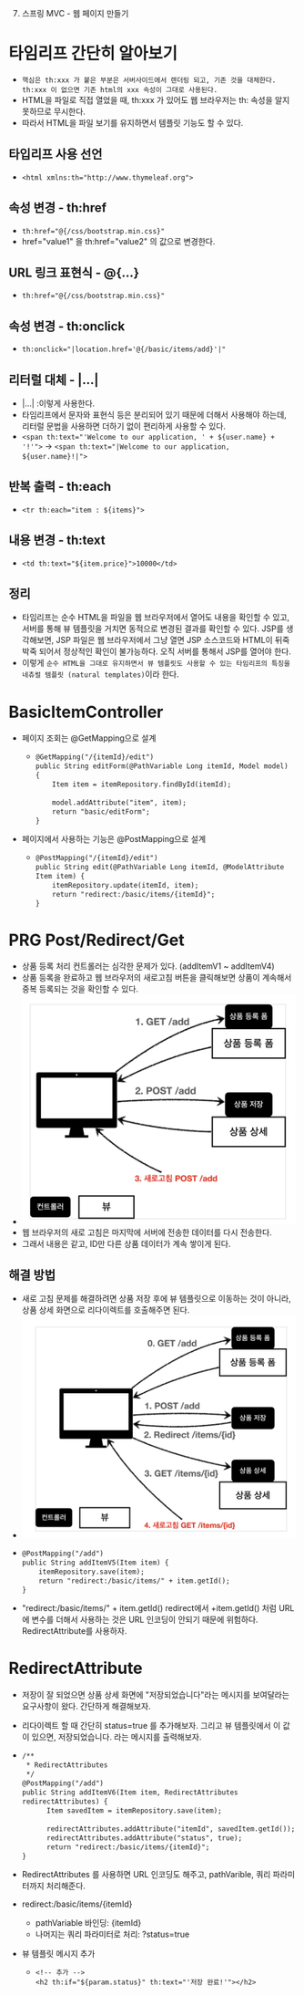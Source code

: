 7. 스프링 MVC - 웹 페이지 만들기

# 타임리프 간단히 알아보기 
- `핵심은 th:xxx 가 붙은 부분은 서버사이드에서 렌더링 되고, 기존 것을 대체한다. th:xxx 이 없으면 기존 html의 xxx 속성이 그대로 사용된다.` 
- HTML을 파일로 직접 열었을 때, th:xxx 가 있어도 웹 브라우저는 th: 속성을 알지 못하므로 무시한다. 
- 따라서 HTML을 파일 보기를 유지하면서 템플릿 기능도 할 수 있다.

## 타입리프 사용 선언 
- `<html xmlns:th="http://www.thymeleaf.org">`

## 속성 변경 - th:href 
- `th:href="@{/css/bootstrap.min.css}"`
- href="value1" 을 th:href="value2" 의 값으로 변경한다.

## URL 링크 표현식 - @{...}
- `th:href="@{/css/bootstrap.min.css}"`

## 속성 변경 - th:onclick
- `th:onclick="|location.href='@{/basic/items/add}'|"`

## 리터럴 대체 - |...|
- |...| :이렇게 사용한다.
- 타임리프에서 문자와 표현식 등은 분리되어 있기 때문에 더해서 사용해야 하는데, 리터럴 문법을 사용하면 더하기 없이 편리하게 사용할 수 있다. 
- `<span th:text="'Welcome to our application, ' + ${user.name} + '!'">` -> `<span th:text="|Welcome to our application, ${user.name}!|">`
  
## 반복 출력 - th:each
- `<tr th:each="item : ${items}">`

## 내용 변경 - th:text
- `<td th:text="${item.price}">10000</td>` 

## 정리 
- 타임리프는 순수 HTML을 파일을 웹 브라우저에서 열어도 내용을 확인할 수 있고, 서버를 통해 뷰 템플릿을 거치면 동적으로 변경된 결과를 확인할 수 있다. JSP를 생각해보면, JSP 파일은 웹 브라우저에서 그냥 열면 JSP 소스코드와 HTML이 뒤죽박죽 되어서 정상적인 확인이 불가능하다. 오직 서버를 통해서 JSP를 열어야 한다.
- 이렇게 `순수 HTML을 그대로 유지하면서 뷰 템플릿도 사용할 수 있는 타임리프의 특징을 네츄럴 템플릿 (natural templates)`이라 한다.

# BasicItemController
- 페이지 조회는 @GetMapping으로 설계 
  +  ```
     @GetMapping("/{itemId}/edit")
     public String editForm(@PathVariable Long itemId, Model model) {
         Item item = itemRepository.findById(itemId);
 
         model.addAttribute("item", item);
         return "basic/editForm";
     }
     ```
- 페이지에서 사용하는 기능은 @PostMapping으로 설계
  +  ```
     @PostMapping("/{itemId}/edit")
     public String edit(@PathVariable Long itemId, @ModelAttribute Item item) {
         itemRepository.update(itemId, item);
         return "redirect:/basic/items/{itemId}";
     }
     ```
# PRG Post/Redirect/Get
- 상품 등록 처리 컨트롤러는 심각한 문제가 있다. (addItemV1 ~ addItemV4) 
- 상품 등록을 완료하고 웹 브라우저의 새로고침 버튼을 클릭해보면 상품이 계속해서 중복 등록되는 것을 확인할 수 있다.
- ![POST 등록 후 새로고침](./images/Refresh_after_POST_registration.png)
- 웹 브라우저의 새로 고침은 마지막에 서버에 전송한 데이터를 다시 전송한다. 
- 그래서 내용은 같고, ID만 다른 상품 데이터가 계속 쌓이게 된다.

## 해결 방법  
- 새로 고침 문제를 해결하려면 상품 저장 후에 뷰 템플릿으로 이동하는 것이 아니라, 상품 상세 화면으로 리다이렉트를 호출해주면 된다.
- ![PRG](./images/PRG.png)
- ```
  @PostMapping("/add")
  public String addItemV5(Item item) {
      itemRepository.save(item);
      return "redirect:/basic/items/" + item.getId();
  }
  ```
- "redirect:/basic/items/" + item.getId() redirect에서 +item.getId() 처럼 URL에 변수를 더해서 사용하는 것은 URL 인코딩이 안되기 때문에 위험하다. RedirectAttribute를 사용하자. 

# RedirectAttribute 
- 저장이 잘 되었으면 상품 상세 화면에 "저장되었습니다"라는 메시지를 보여달라는 요구사항이 왔다. 간단하게 해결해보자.
- 리다이렉트 할 때 간단히 status=true 를 추가해보자. 그리고 뷰 템플릿에서 이 값이 있으면, 저장되었습니다. 라는 메시지를 출력해보자.

- ```
  /**
   * RedirectAttributes
   */
  @PostMapping("/add")
  public String addItemV6(Item item, RedirectAttributes redirectAttributes) {
        Item savedItem = itemRepository.save(item); 
  
        redirectAttributes.addAttribute("itemId", savedItem.getId()); 
        redirectAttributes.addAttribute("status", true);
        return "redirect:/basic/items/{itemId}";
  }
  ```
- RedirectAttributes 를 사용하면 URL 인코딩도 해주고, pathVarible, 쿼리 파라미터까지 처리해준다.
- redirect:/basic/items/{itemId}
  + pathVariable 바인딩: {itemId}
  + 나머지는 쿼리 파라미터로 처리: ?status=true
- 뷰 템플릿 메시지 추가 
  + ```
    <!-- 추가 -->
    <h2 th:if="${param.status}" th:text="'저장 완료!'"></h2>
    ```